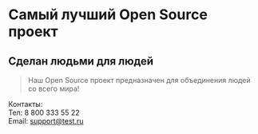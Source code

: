 # Самый лучший Open Source проект

## Сделан людьми для людей

> Наш Open Source проект предназначен для объединения людей со всего мира!

Контакты:  
Тел: 8 800 333 55 22  
Email: support@test.ru
